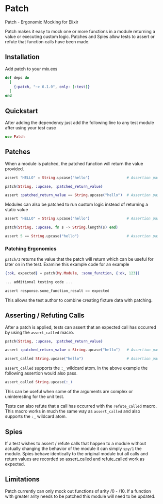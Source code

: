 # Patch

Patch - Ergonomic Mocking for Elixir

Patch makes it easy to mock one or more functions in a module returning a value or executing
custom logic.  Patches and Spies allow tests to assert or refute that function calls have been
made.

## Installation

Add patch to your mix.exs

```elixir
def deps do
  [
    {:patch, "~> 0.1.0", only: [:test]}
  ]
end
```

## Quickstart

After adding the dependency just add the following line to any test module after using your test case

```elixir
use Patch
```

## Patches

When a module is patched, the patched function will return the value provided.

```elixir
assert "HELLO" = String.upcase("hello")                 # Assertion passes before patching

patch(String, :upcase, :patched_return_value)

assert :patched_return_value == String.upcase("hello")  # Assertion passes after patching
```

Modules can also be patched to run custom logic instead of returning a static value

```elixir
assert "HELLO" = String.upcase("hello")                 # Assertion passes before patching

patch(String, :upcase, fn s -> String.length(s) end)

assert 5 == String.upcase("hello")                      # Assertion passes after patching
```

### Patching Ergonomics

`patch/3` returns the value that the patch will return which can be useful for later on in the
test.  Examine this example code for an example

```elixir
{:ok, expected} = patch(My.Module, :some_function, {:ok, 123})

... additional testing code ...

assert response.some_function_result == expected
```

This allows the test author to combine creating fixture data with patching.

## Asserting / Refuting Calls

After a patch is applied, tests can assert that an expected call has occurred by using the
`assert_called` macro.

```elixir
patch(String, :upcase, :patched_return_value)

assert :patched_return_value = String.upcase("hello")   # Assertion passes after patching

assert_called String.upcase("hello")                    # Assertion passes after call
```

`assert_called` supports the `:_` wildcard atom.  In the above example the following assertion
would also pass.

```elixir
assert_called String.upcase(:_)
```

This can be useful when some of the arguments are complex or uninteresting for the unit test.

Tests can also refute that a call has occurred with the `refute_called` macro.  This macro works
in much the same way as `assert_called` and also supports the `:_` wildcard atom.

## Spies

If a test wishes to assert / refute calls that happen to a module without actually changing the
behavior of the module it can simply `spy/1` the module.  Spies behave identically to the
original module but all calls and return values are recorded so assert_called and refute_called
work as expected.

## Limitations

Patch currently can only mock out functions of arity /0 - /10.  If a function with greater arity
needs to be patched this module will need to be updated.
